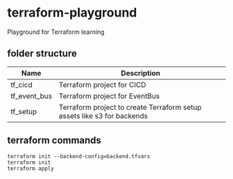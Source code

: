 # terraform-playground
Playground for Terraform learning

## folder structure

| Name | Description |
| ---- | ----------- | 
|tf_cicd|Terraform project for CICD|
|tf_event_bus|Terraform project for EventBus|
|tf_setup|Terraform project to create Terraform setup assets like s3 for backends|

## terraform commands

```
terraform init --backend-config=backend.tfvars
terraform init
terraform apply
```

